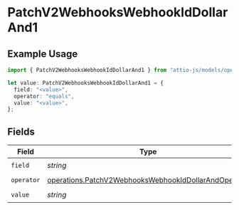 # PatchV2WebhooksWebhookIdDollarAnd1

## Example Usage

```typescript
import { PatchV2WebhooksWebhookIdDollarAnd1 } from "attio-js/models/operations";

let value: PatchV2WebhooksWebhookIdDollarAnd1 = {
  field: "<value>",
  operator: "equals",
  value: "<value>",
};
```

## Fields

| Field                                                                                                                        | Type                                                                                                                         | Required                                                                                                                     | Description                                                                                                                  |
| ---------------------------------------------------------------------------------------------------------------------------- | ---------------------------------------------------------------------------------------------------------------------------- | ---------------------------------------------------------------------------------------------------------------------------- | ---------------------------------------------------------------------------------------------------------------------------- |
| `field`                                                                                                                      | *string*                                                                                                                     | :heavy_check_mark:                                                                                                           | N/A                                                                                                                          |
| `operator`                                                                                                                   | [operations.PatchV2WebhooksWebhookIdDollarAndOperator](../../models/operations/patchv2webhookswebhookiddollarandoperator.md) | :heavy_check_mark:                                                                                                           | N/A                                                                                                                          |
| `value`                                                                                                                      | *string*                                                                                                                     | :heavy_check_mark:                                                                                                           | N/A                                                                                                                          |